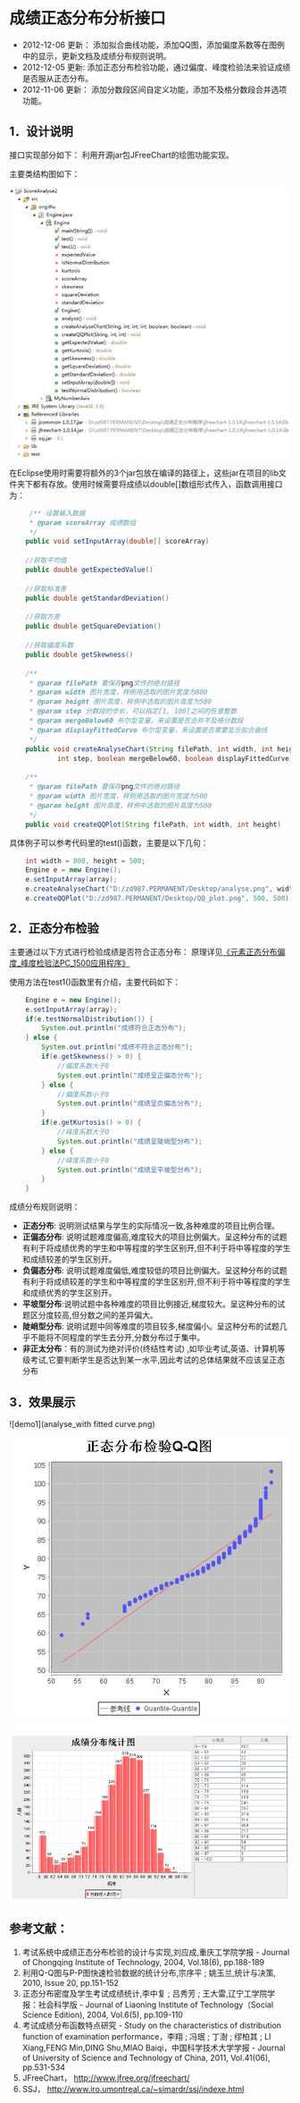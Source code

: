 # 成绩正态分布分析接口

* 2012-12-06 更新：
添加拟合曲线功能，添加QQ图，添加偏度系数等在图例中的显示，更新文档及成绩分布规则说明。
* 2012-12-05 更新:
添加正态分布检验功能，通过偏度、峰度检验法来验证成绩是否服从正态分布。
* 2012-11-06 更新：
添加分数段区间自定义功能，添加不及格分数段合并选项功能。


## 1．设计说明
接口实现部分如下：
利用开源jar包JFreeChart的绘图功能实现。

主要类结构图如下：

![ProjectScreenShot](project.png)  

在Eclipse使用时需要将额外的3个jar包放在编译的路径上，这些jar在项目的lib文件夹下都有存放。使用时候需要将成绩以double[]数组形式传入，函数调用接口为：

``` java
	 /** 设置输入数据
	 * @param scoreArray 成绩数组
	 */
	public void setInputArray(double[] scoreArray) 

	//获取平均值
	public double getExpectedValue()

	//获取标准差
	public double getStandardDeviation()

	//获取方差
	public double getSquareDeviation()

	//获取偏度系数
	public double getSkewness()

	/**
	 * @param filePath 要保存png文件的绝对路径
	 * @param width 图片宽度，样例用选取的图片宽度为800
	 * @param height 图片高度，样例中选取的图片高度为500
	 * @param step 分数段的步长，可以指定[1, 100]之间的任意整数
	 * @param mergeBelow60 布尔型变量，来设置是否合并不及格分数段
	 * @param displayFittedCurve 布尔型变量，来设置是否需要显示拟合曲线
	 */
	public void createAnalyseChart(String filePath, int width, int height, 
			int step, boolean mergeBelow60, boolean displayFittedCurve) 

	/** 
	 * @param filePath 要保存png文件的绝对路径
	 * @param width 图片宽度，样例用选取的图片宽度为500
	 * @param height 图片高度，样例中选取的图片高度为500
	 */
	public void createQQPlot(String filePath, int width, int height)
```
具体例子可以参考代码里的test()函数，主要是以下几句：
``` java
	int width = 800, height = 500;
	Engine e = new Engine();
	e.setInputArray(array);
	e.createAnalyseChart("D:/zd987.PERMANENT/Desktop/analyse.png", width, height, 10, false, true);
	e.createQQPlot("D:/zd987.PERMANENT/Desktop/QQ_plot.png", 500, 500);
```
## 2．正态分布检验
主要通过以下方式进行检验成绩是否符合正态分布：
原理详见[《元素正态分布偏度\_峰度检验法PC\_1500应用程序》](http://www.cnki.com.cn/Article/CJFDTotal-HJDZ199002013.htm)


使用方法在test1()函数里有介绍，主要代码如下：
``` java
	Engine e = new Engine();
	e.setInputArray(array);
	if(e.testNormalDistribution()) {
		System.out.println("成绩符合正态分布");
	} else {
		System.out.println("成绩不符合正态分布");
		if(e.getSkewness() > 0) {
			//偏度系数大于0
			System.out.println("成绩呈正偏态分布");
		} else {
			//偏度系数小于0
			System.out.println("成绩呈负偏态分布");
		}
		if(e.getKurtosis() > 0) {
			//峰度系数大于0
			System.out.println("成绩呈陡峭型分布");
		} else {
			//峰度系数小于0
			System.out.println("成绩呈平坡型分布");
		}
	}
```
成绩分布规则说明：
* __正态分布__: 说明测试结果与学生的实际情况一致,各种难度的项目比例合理。
* __正偏态分布__: 说明试题难度偏高,难度较大的项目比例偏大。呈这种分布的试题有利于将成绩优秀的学生和中等程度的学生区别开,但不利于将中等程度的学生和成绩较差的学生区别开。
* __负偏态分布__: 说明试题难度偏低,难度较低的项目比例偏大。呈这种分布的试题有利于将成绩较差的学生和中等程度的学生区别开,但不利于将中等程度的学生和成绩优秀的学生区别开。
* __平坡型分布__:说明试题中各种难度的项目比例接近,梯度较大。呈这种分布的试题区分度较高,但分数之间的差异偏大。
* __陡峭型分布__: 说明试题中同等难度的项目较多,梯度偏小。呈这种分布的试题几乎不能将不同程度的学生去分开,分数分布过于集中。
* __非正太分布__：有的测试为绝对评价(终结性考试) ,如毕业考试,英语、计算机等级考试,它要判断学生是否达到某一水平,因此考试的总体结果就不应该呈正态分布

## 3．效果展示

![demo1](analyse_with fitted curve.png)  

![demo2](QQ_plot.png)  

![demo3](analyse_2_merge.png)  

## 参考文献：
1. 考试系统中成绩正态分布检验的设计与实现,刘应成,重庆工学院学报 - Journal of Chongqing Institute of Technology, 2004, Vol.18(6), pp.188-189
2. 利用Q-Q图与P-P图快速检验数据的统计分布,宗序平 ; 姚玉兰,统计与决策, 2010, Issue 20, pp.151-152
3. 正态分布密度及学生考试成绩统计,李中复 ; 吕秀芳 ; 王大雷,辽宁工学院学报：社会科学版 - Journal of Liaoning Institute of Technology（Social Science Edition), 2004, Vol.6(5), pp.109-110
4. 考试成绩分布函数特点研究 - Study on the characteristics of distribution function of examination performance，李翔 ; 冯珉 ; 丁澍 ; 缪柏其 ; LI Xiang,FENG Min,DING Shu,MIAO Baiqi，中国科学技术大学学报 - Journal of University of Science and Technology of China, 2011, Vol.41(06), pp.531-534
5. JFreeChart， http://www.jfree.org/jfreechart/
6. SSJ， http://www.iro.umontreal.ca/~simardr/ssj/indexe.html
